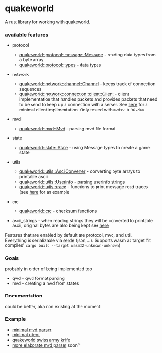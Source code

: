 quakeworld
=====
A rust library for working with quakeworld. 
### available features
 * protocol
   * [quakeworld::protocol::message::Message](./src/protocol/message/mod.rs) - reading data types from a byte array
   * [quakeworld::protocol::types](./src/protocol/types.rs) - data types

* network
   * [quakeworld::network::channel::Channel](./src/protocol/channel.rs) - keeps track of connection sequences
   * [quakeworld::network::connection::client::Client](./src/protocol/connection/client.rs) - client implementation that handles packets and provides packets that need to be send to keep up a connection with a server. See [here](./example/client.rs) for a minimal client implimentation. Only tested with `mvdsv 0.36-dev`.

 * mvd
   * [quakeworld::mvd::Mvd](./src/mvd/mod.rs) - parsing mvd file format

 * state
   * [quakeworld::state::State](./src/state/mod.rs) - using Message types to create a game state

 * utils 
   * [quakeworld::utils::AsciiConverter](./src/utils/ascii_converter.rs) - converting byte arrays to printable ascii
   * [quakeworld::utils::Userinfo](./src/utils/userinfo.rs) - parsing userinfo strings
   * [quakeworld::utils::trace](./src/utils/trace.rs) - functions to print message read traces (see [here](./examples/trace.rs) for an example

 * crc
   * [quakeworld::crc](./src/crc/mod.rs) - checksum functions 

 * ascii_strings - when reading strings they will be converted to printable ascii, original bytes are also being kept see [here](./src/protocol/types.rs#L12)

Features that are enabled by default are protocol, mvd, and util.  
Everything is serializable via [serde](https://github.com/serde-rs/serde) (json,...). Supports wasm as target ('it compiles' ```cargo build --target wasm32-unknown-unknown```) 

### Goals 
probably in order of being implemented too
* qwd - qwd format parsing
* mvd - creating a mvd from states

### Documentation
could be better, aka non existing at the moment

### Example
  * [minimal mvd parser](./examples/mvd_parser.rs)
  * [minimal client](./examples/client.rs)
  * [quakeworld swiss army knife](https://github.com/jogi1/qwsak)
  * [more elaborate mvd parser](https://github.com/jogi1/statyr) soon™
